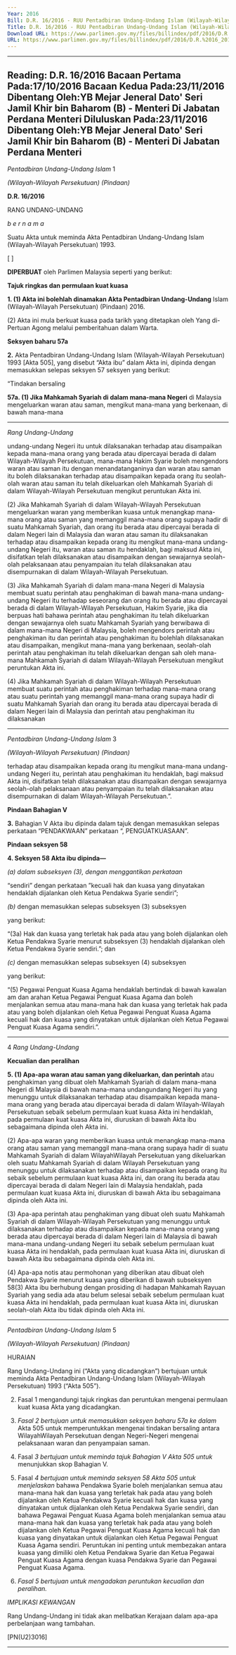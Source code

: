```yaml
---
Year: 2016
Bill: D.R. 16/2016 - RUU Pentadbiran Undang-Undang Islam (Wilayah-Wilayah Persekutuan) (Pindaan) 2016 (Lulus)
Title: D.R. 16/2016 - RUU Pentadbiran Undang-Undang Islam (Wilayah-Wilayah Persekutuan) (Pindaan) 2016 (Lulus)
Download URL: https://www.parlimen.gov.my/files/billindex/pdf/2016/D.R.%2016_2016%20(BM).pdf
URL: https://www.parlimen.gov.my/files/billindex/pdf/2016/D.R.%2016_2016%20(BM).pdf
---
```

---
Reading:
D.R. 16/2016
Bacaan Pertama Pada:17/10/2016
Bacaan Kedua Pada:23/11/2016
Dibentang Oleh:YB Mejar Jeneral Dato' Seri Jamil Khir bin Baharom (B) - Menteri Di Jabatan Perdana Menteri
Diluluskan Pada:23/11/2016
Dibentang Oleh:YB Mejar Jeneral Dato' Seri Jamil Khir bin Baharom (B) - Menteri Di Jabatan Perdana Menteri
---

_Pentadbiran Undang-Undang Islam_ 1

_(Wilayah-Wilayah Persekutuan) (Pindaan)_

**D.R. 16/2016**

RANG UNDANG-UNDANG

_b e r n a m a_

Suatu Akta untuk meminda Akta Pentadbiran Undang-Undang
Islam (Wilayah-Wilayah Persekutuan) 1993.

[ ]

**DIPERBUAT** oleh Parlimen Malaysia seperti yang berikut:

**Tajuk ringkas dan permulaan kuat kuasa**

**1. (1) Akta ini bolehlah dinamakan Akta Pentadbiran Undang-Undang**
Islam (Wilayah-Wilayah Persekutuan) (Pindaan) 2016.

(2) Akta ini mula berkuat kuasa pada tarikh yang ditetapkan
oleh Yang di-Pertuan Agong melalui pemberitahuan dalam Warta.

**Seksyen baharu 57a**

**2.** Akta Pentadbiran Undang-Undang Islam (Wilayah-Wilayah
Persekutuan) 1993 [Akta 505], yang disebut “Akta ibu” dalam
Akta ini, dipinda dengan memasukkan selepas seksyen 57 seksyen
yang berikut:

“Tindakan bersaling

**57a. (1) Jika Mahkamah Syariah di dalam mana-mana Negeri**
di Malaysia mengeluarkan waran atau saman, mengikut
mana-mana yang berkenaan, di bawah mana-mana


-----

_Rang Undang-Undang_

undang-undang Negeri itu untuk dilaksanakan terhadap atau
disampaikan kepada mana-mana orang yang berada atau
dipercayai berada di dalam Wilayah-Wilayah Persekutuan,
mana-mana Hakim Syarie boleh mengendors waran atau saman
itu dengan menandatanganinya dan waran atau saman itu
boleh dilaksanakan terhadap atau disampaikan kepada orang
itu seolah-olah waran atau saman itu telah dikeluarkan oleh
Mahkamah Syariah di dalam Wilayah-Wilayah Persekutuan
mengikut peruntukan Akta ini.

(2) Jika Mahkamah Syariah di dalam Wilayah-Wilayah
Persekutuan mengeluarkan waran yang memberikan kuasa untuk
menangkap mana-mana orang atau saman yang memanggil
mana-mana orang supaya hadir di suatu Mahkamah Syariah, dan
orang itu berada atau dipercayai berada di dalam Negeri lain
di Malaysia dan waran atau saman itu dilaksanakan terhadap
atau disampaikan kepada orang itu mengikut mana-mana
undang-undang Negeri itu, waran atau saman itu hendaklah,
bagi maksud Akta ini, disifatkan telah dilaksanakan atau
disampaikan dengan sewajarnya seolah-olah pelaksanaan
atau penyampaian itu telah dilaksanakan atau disempurnakan
di dalam Wilayah-Wilayah Persekutuan.

(3) Jika Mahkamah Syariah di dalam mana-mana Negeri
di Malaysia membuat suatu perintah atau penghakiman
di bawah mana-mana undang-undang Negeri itu terhadap
seseorang dan orang itu berada atau dipercayai berada di
dalam Wilayah-Wilayah Persekutuan, Hakim Syarie, jika dia
berpuas hati bahawa perintah atau penghakiman itu telah
dikeluarkan dengan sewajarnya oleh suatu Mahkamah Syariah
yang berwibawa di dalam mana-mana Negeri di Malaysia,
boleh mengendors perintah atau penghakiman itu dan perintah
atau penghakiman itu bolehlah dilaksanakan atau disampaikan,
mengikut mana-mana yang berkenaan, seolah-olah perintah
atau penghakiman itu telah dikeluarkan dengan sah oleh
mana-mana Mahkamah Syariah di dalam Wilayah-Wilayah
Persekutuan mengikut peruntukan Akta ini.

(4) Jika Mahkamah Syariah di dalam Wilayah-Wilayah
Persekutuan membuat suatu perintah atau penghakiman
terhadap mana-mana orang atau suatu perintah yang memanggil
mana-mana orang supaya hadir di suatu Mahkamah Syariah dan
orang itu berada atau dipercayai berada di dalam Negeri lain
di Malaysia dan perintah atau penghakiman itu dilaksanakan


-----

_Pentadbiran Undang-Undang Islam_ 3

_(Wilayah-Wilayah Persekutuan) (Pindaan)_

terhadap atau disampaikan kepada orang itu mengikut mana-mana
undang-undang Negeri itu, perintah atau penghakiman itu
hendaklah, bagi maksud Akta ini, disifatkan telah dilaksanakan
atau disampaikan dengan sewajarnya seolah-olah pelaksanaan
atau penyampaian itu telah dilaksanakan atau disempurnakan
di dalam Wilayah-Wilayah Persekutuan.”.

**Pindaan Bahagian V**

**3.** Bahagian V Akta ibu dipinda dalam tajuk dengan
memasukkan selepas perkataan “PENDAKWAAN” perkataan
“, PENGUATKUASAAN”.

**Pindaan seksyen 58**

**4. Seksyen 58 Akta ibu dipinda—**

_(a) dalam subseksyen (3), dengan menggantikan perkataan_

“sendiri” dengan perkataan ”kecuali hak dan kuasa yang
dinyatakan hendaklah dijalankan oleh Ketua Pendakwa
Syarie sendiri”;

_(b)_ dengan memasukkan selepas subseksyen (3) subseksyen

yang berikut:

“(3a) Hak dan kuasa yang terletak hak pada atau
yang boleh dijalankan oleh Ketua Pendakwa Syarie
menurut subseksyen (3) hendaklah dijalankan oleh
Ketua Pendakwa Syarie sendiri.”; dan

_(c)_ dengan memasukkan selepas subseksyen (4) subseksyen

yang berikut:

“(5) Pegawai Penguat Kuasa Agama hendaklah
bertindak di bawah kawalan am dan arahan Ketua
Pegawai Penguat Kuasa Agama dan boleh menjalankan
semua atau mana-mana hak dan kuasa yang terletak
hak pada atau yang boleh dijalankan oleh Ketua
Pegawai Penguat Kuasa Agama kecuali hak dan kuasa
yang dinyatakan untuk dijalankan oleh Ketua Pegawai
Penguat Kuasa Agama sendiri.”.


-----

4 _Rang Undang-Undang_

**Kecualian dan peralihan**

**5. (1) Apa-apa waran atau saman yang dikeluarkan, dan perintah**
atau penghakiman yang dibuat oleh Mahkamah Syariah di dalam
mana-mana Negeri di Malaysia di bawah mana-mana undangundang Negeri itu yang menunggu untuk dilaksanakan terhadap
atau disampaikan kepada mana-mana orang yang berada atau
dipercayai berada di dalam Wilayah-Wilayah Persekutuan sebaik
sebelum permulaan kuat kuasa Akta ini hendaklah, pada permulaan
kuat kuasa Akta ini, diuruskan di bawah Akta ibu sebagaimana
dipinda oleh Akta ini.

(2) Apa-apa waran yang memberikan kuasa untuk menangkap
mana-mana orang atau saman yang memanggil mana-mana orang
supaya hadir di suatu Mahkamah Syariah di dalam WilayahWilayah Persekutuan yang dikeluarkan oleh suatu Mahkamah
Syariah di dalam Wilayah Persekutuan yang menunggu untuk
dilaksanakan terhadap atau disampaikan kepada orang itu sebaik
sebelum permulaan kuat kuasa Akta ini, dan orang itu berada atau
dipercayai berada di dalam Negeri lain di Malaysia hendaklah,
pada permulaan kuat kuasa Akta ini, diuruskan di bawah Akta
ibu sebagaimana dipinda oleh Akta ini.

(3) Apa-apa perintah atau penghakiman yang dibuat oleh suatu
Mahkamah Syariah di dalam Wilayah-Wilayah Persekutuan yang
menunggu untuk dilaksanakan terhadap atau disampaikan kepada
mana-mana orang yang berada atau dipercayai berada di dalam
Negeri lain di Malaysia di bawah mana-mana undang-undang
Negeri itu sebaik sebelum permulaan kuat kuasa Akta ini hendaklah,
pada permulaan kuat kuasa Akta ini, diuruskan di bawah Akta
ibu sebagaimana dipinda oleh Akta ini.

(4) Apa-apa notis atau permohonan yang diberikan atau dibuat
oleh Pendakwa Syarie menurut kuasa yang diberikan di bawah
subseksyen 58(3) Akta ibu berhubung dengan prosiding di hadapan
Mahkamah Rayuan Syariah yang sedia ada atau belum selesai
sebaik sebelum permulaan kuat kuasa Akta ini hendaklah, pada
permulaan kuat kuasa Akta ini, diuruskan seolah-olah Akta ibu
tidak dipinda oleh Akta ini.


-----

_Pentadbiran Undang-Undang Islam_ 5

_(Wilayah-Wilayah Persekutuan) (Pindaan)_

HURAIAN

Rang Undang-Undang ini (“Akta yang dicadangkan”) bertujuan untuk meminda
Akta Pentadbiran Undang-Undang Islam (Wilayah-Wilayah Persekutuan) 1993
(“Akta 505”).

2. Fasal 1 mengandungi tajuk ringkas dan peruntukan mengenai permulaan
kuat kuasa Akta yang dicadangkan.

3. _Fasal 2 bertujuan untuk memasukkan seksyen baharu 57a ke dalam_
Akta 505 untuk memperuntukkan mengenai tindakan bersaling antara WilayahWilayah Persekutuan dengan Negeri-Negeri mengenai pelaksanaan waran dan
penyampaian saman.

4. Fasal _3 bertujuan untuk meminda tajuk Bahagian V Akta 505 untuk_
menunjukkan skop Bahagian V.

5. Fasal _4 bertujuan untuk meminda seksyen 58 Akta 505 untuk menjelaskan_
bahawa Pendakwa Syarie boleh menjalankan semua atau mana-mana hak
dan kuasa yang terletak hak pada atau yang boleh dijalankan oleh Ketua
Pendakwa Syarie kecuali hak dan kuasa yang dinyatakan untuk dijalankan oleh
Ketua Pendakwa Syarie sendiri, dan bahawa Pegawai Penguat Kuasa Agama
boleh menjalankan semua atau mana-mana hak dan kuasa yang terletak hak
pada atau yang boleh dijalankan oleh Ketua Pegawai Penguat Kuasa Agama
kecuali hak dan kuasa yang dinyatakan untuk dijalankan oleh Ketua Pegawai
Penguat Kuasa Agama sendiri. Peruntukan ini penting untuk membezakan antara
kuasa yang dimiliki oleh Ketua Pendakwa Syarie dan Ketua Pegawai Penguat Kuasa
Agama dengan kuasa Pendakwa Syarie dan Pegawai Penguat Kuasa Agama.

6. _Fasal 5 bertujuan untuk mengadakan peruntukan kecualian dan peralihan._

_IMPLIKASI KEWANGAN_

Rang Undang-Undang ini tidak akan melibatkan Kerajaan dalam apa-apa
perbelanjaan wang tambahan.

[PN(U2)3016]


-----

